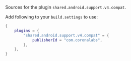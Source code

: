 Sources for the plugin `shared.android.support.v4.compat`.

Add following to your `build.settings` to use:
```lua
{
    plugins = {
        "shared.android.support.v4.compat" = {
            publisherId = "com.coronalabs",
        },
    },
}
```
